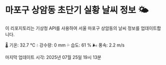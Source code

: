 
# 마포구 상암동 초단기 실황 날씨 정보 🌤️

이 리포지토리는 기상청 API를 사용하여 서울 마포구 상암동의 날씨 정보를 업데이트합니다. 

🌡️ 기온: 32.7 ℃
💧 강수량: 0 mm
💦 습도: 61 %
🌬️ 풍속: 2.2 m/s

마지막 업데이트 시각: 2025년 07월 25일 19시 13분    

